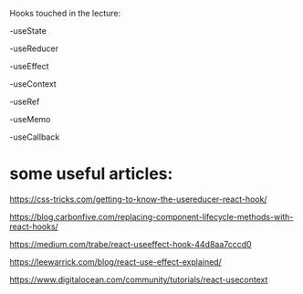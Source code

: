 Hooks touched in the lecture:

-useState

-useReducer

-useEffect

-useContext

-useRef

-useMemo

-useCallback



# some useful articles:
https://css-tricks.com/getting-to-know-the-usereducer-react-hook/

https://blog.carbonfive.com/replacing-component-lifecycle-methods-with-react-hooks/

https://medium.com/trabe/react-useeffect-hook-44d8aa7cccd0

https://leewarrick.com/blog/react-use-effect-explained/

https://www.digitalocean.com/community/tutorials/react-usecontext

